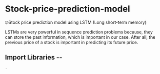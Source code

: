 # Stock-price-prediction-model
🤓Stock price prediction model using LSTM (Long short-term memory)

LSTMs are very powerful in sequence prediction problems because, they can store the past information, which is important in our case. 
After all, the previous price of a stock is important in predicting its future price.

## Import Libraries --

    - 

